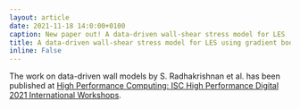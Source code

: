 ```yaml
---
layout: article
date: 2021-11-18 14:0:00+0100
caption: New paper out! A data-driven wall-shear stress model for LES
title: A data-driven wall-shear stress model for LES using gradient boosted decision trees
inline: False
---
```


The work on data-driven wall models by S. Radhakrishnan et al. has been published at [High Performance Computing: ISC High Performance Digital 2021 International Workshops](https://scholar.google.com/scholar_url?url=https://books.google.com/books%3Fhl%3Den%26lr%3Dlang_en%26id%3Dw2xOEAAAQBAJ%26oi%3Dfnd%26pg%3DPA105%26dq%3Dnon%2Bequilibrium%2B%2B%2522wall%2Bmodel%2522%2B%2Bin%2BLES%26ots%3DbAnl6GalnG%26sig%3DrqvUmyvzSYgbHLCldQac4370KQ4&hl=en&sa=X&d=2555245378937710025&ei=nXqVYfKAKbGUy9YPieuc-As&scisig=AAGBfm2VA_Y4puoxTPoQyCZm7kdG5QbNAA&oi=scholaralrt&hist=Qm3wllYAAAAJ:14042902178973717369:AAGBfm3XgeV5ZN0GoL-oKhQmi_9SKwjuyg&html=&folt=kw).